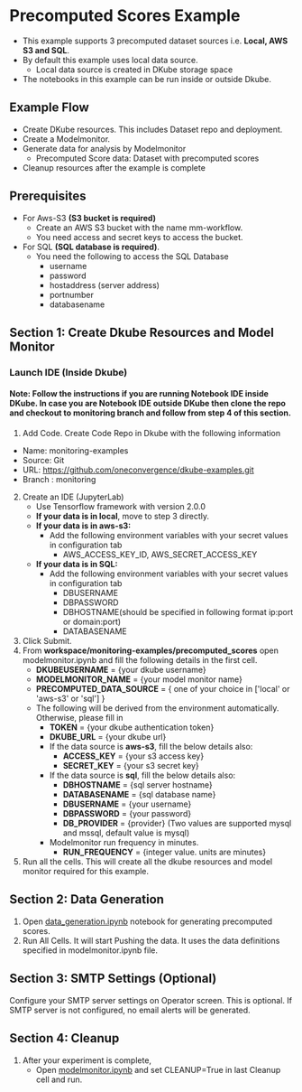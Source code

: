 # Precomputed Scores Example

- This example supports 3 precomputed dataset sources i.e. **Local, AWS S3 and SQL**. 
- By default this example uses local data source.
  - Local data source is created in DKube storage space
- The notebooks in this example can be run inside or outside Dkube.

## Example Flow
- Create DKube resources. This includes Dataset repo and deployment.
- Create a Modelmonitor. 
- Generate data for analysis by Modelmonitor
  - Precomputed Score data:  Dataset with precomputed scores
- Cleanup resources after the example is complete


## Prerequisites
- For Aws-S3 **(S3 bucket is required)**
  - Create an AWS S3 bucket with the name mm-workflow. 
  - You need access and secret keys to access the bucket.
- For SQL **(SQL database is required)**. 
  - You need the following to access the SQL Database
    - username
    - password
    - hostaddress (server address)
    - portnumber
    - databasename


## Section 1: Create Dkube Resources and Model Monitor

### Launch IDE (Inside Dkube)

#### Note: Follow the instructions if you are running Notebook IDE inside DKube. In case you are Notebook IDE outside DKube then clone the repo and checkout to monitoring branch and follow from step 4 of this section.

1. Add Code. Create Code Repo in Dkube with the following information
  - Name: monitoring-examples
  - Source: Git
  - URL: https://github.com/oneconvergence/dkube-examples.git
  - Branch : monitoring
2. Create an IDE (JupyterLab)
   - Use Tensorflow framework with version 2.0.0
   - **If your data is in local**, move to step 3 directly.
   - **If your data is in aws-s3:**
     - Add the following environment variables with your secret values in configuration tab 
       - AWS_ACCESS_KEY_ID, AWS_SECRET_ACCESS_KEY
   - **If your data is in SQL:**
     - Add the following environment variables with your secret values in configuration tab
       - DBUSERNAME
       - DBPASSWORD
       - DBHOSTNAME(should be specified in following format ip:port or domain:port)
       - DATABASENAME    
3. Click Submit.
4. From **workspace/monitoring-examples/precomputed_scores** open modelmonitor.ipynb and fill the following details in the first cell. 
     - **DKUBEUSERNAME** = {your dkube username}
     - **MODELMONITOR_NAME** = {your model monitor name}
     - **PRECOMPUTED_DATA_SOURCE** = { one of your choice in ['local' or 'aws-s3' or 'sql'] }
     - The following will be derived from the environment automatically. Otherwise, please fill in 
       - **TOKEN** = {your dkube authentication token}
       - **DKUBE_URL** = {your dkube url}
       - If the data source is **aws-s3**, fill the below details also:
         - **ACCESS_KEY** = {your s3 access key}
         - **SECRET_KEY** = {your s3 secret key}
       - If the data source is **sql**, fill the below details also:
         - **DBHOSTNAME** = {sql server hostname}
         - **DATABASENAME** = {sql database name} 
         - **DBUSERNAME** = {your username}
         - **DBPASSWORD** = {your password}
         - **DB_PROVIDER** = {provider} (Two values are supported mysql and mssql, default value is mysql)
       - Modelmonitor run frequency in minutes.
         - **RUN_FREQUENCY** = {integer value. units are minutes}
5. Run all the cells. This will create all the dkube resources and model monitor required for this example.

## Section 2: Data Generation
1. Open [data_generation.ipynb](https://github.com/oneconvergence/dkube-examples/tree/monitoring/precomputed_scores/data_generation.ipynb) notebook for generating precomputed scores.
2. Run All Cells. It will start Pushing the data. It uses the data definitions specified in modelmonitor.ipynb file.

## Section 3: SMTP Settings (Optional)
Configure your SMTP server settings on Operator screen. This is optional. If SMTP server is not configured, no email alerts will be generated.

## Section 4: Cleanup
1. After your experiment is complete, 
   - Open [modelmonitor.ipynb](https://github.com/oneconvergence/dkube-examples/tree/monitoring/precomputed_scores/modelmonitor.ipynb) and set CLEANUP=True in last Cleanup cell and run.
